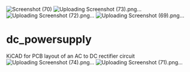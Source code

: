 ![Screenshot (70)](https://github.com/Abilesh26/dc_powersupply/assets/76868957/7dea0d5f-0ddd-4350-80c8-f3299916e469)
![Uploading Screenshot (73).png…]()
![Uploading Screenshot (72).png…]()
![Uploading Screenshot (69).png…]()
# dc_powersupply
KiCAD for PCB layout of an AC to DC rectifier circuit
![Uploading Screenshot (74).png…]()
![Uploading Screenshot (71).png…]()
